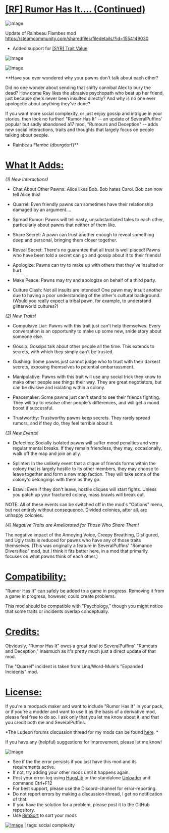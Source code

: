 # [[RF] Rumor Has It.... (Continued)](https://steamcommunity.com/sharedfiles/filedetails/?id=2013940581)

![Image](https://i.imgur.com/buuPQel.png)

Update of Rainbeau Flambes mod
https://steamcommunity.com/sharedfiles/filedetails/?id=1554149030

- Added support for [[SYR] Trait Value](https://steamcommunity.com/sharedfiles/filedetails/?id=2451324814)

![Image](https://i.imgur.com/pufA0kM.png)
	
![Image](https://i.imgur.com/Z4GOv8H.png)

**Have you ever wondered why your pawns don't talk about each other? 

Did no one wonder about sending that shifty cannibal Alex to bury the dead? How come Ray likes the abrasive psychopath who beat up her friend, just because she's never been insulted directly? And why is no one ever apologetic about anything they've done?

If you want more social complexity, or just enjoy gossip and intrigue in your stories, then look no further! "Rumor Has It" -- an update of SeveralPuffins' popular but sadly abandoned a17 mod, "Rumours and Deception" -- adds new social interactions, traits and thoughts that largely focus on people talking about people.

- Rainbeau Flambe (dburgdorf)**

# **<ins>What It Adds:</ins>**

 
*(1) New Interactions!*

- Chat About Other Pawns: Alice likes Bob. Bob hates Carol. Bob can now tell Alice this!

- Quarrel: Even friendly pawns can sometimes have their relationship damaged by an argument....

- Spread Rumor: Pawns will tell nasty, unsubstantiated tales to each other, particularly about pawns that neither of them like.

- Share Secret: A pawn can trust another enough to reveal something deep and personal, bringing them closer together.

- Reveal Secret: There's no guarantee that all trust is well placed! Pawns who have been told a secret can go and gossip about it to their friends!

- Apologize: Pawns can try to make up with others that they've insulted or hurt.

- Make Peace: Pawns may try and apologize on behalf of a third party.

- Culture Clash: Not all insults are intended! One pawn may insult another due to having a poor understanding of the other's cultural background. (Would you really expect a tribal pawn, for example, to understand glitterworld cultures?)

*(2) New Traits!*

- Compulsive Liar: Pawns with this trait just can't help themselves. Every conversation is an opportunity to make up some new, snide story about someone else.

- Gossip: Gossips talk about other people all the time. This extends to secrets, with which they simply can't be trusted.

- Gushing: Some pawns just cannot judge who to trust with their darkest secrets, exposing themselves to potential embarrassment.

- Manipulative: Pawns with this trait will use any social trick they know to make other people see things their way. They are great negotiators, but can be divisive and isolating within a colony.

- Peacemaker: Some pawns just can't stand to see their friends fighting. They will try to resolve other people's differences, and will get a mood boost if successful.

- Trustworthy: Trustworthy pawns keep secrets. They rarely spread rumors, and if they do, they feel terrible about it.

*(3) New Events!*

- Defection: Socially isolated pawns will suffer mood penalties and very regular mental breaks. If they remain friendless, they may, occasionally, walk off the map and join an ally.

- Splinter: In the unlikely event that a clique of friends forms within the colony that is largely hostile to its other members, they may choose to leave together and form a new map faction. They will take some of the colony's belongings with them as they go. 

- Brawl:  Even if they don't leave, hostile cliques will start fights. Unless you patch up your fractured colony, mass brawls will break out. 

NOTE: All of these events can be switched off in the mod's "Options" menu, but not entirely without consequence. Divided colonies, after all, are unhappy colonies.

*(4) Negative Traits are Ameliorated for Those Who Share Them!*

The negative impact of the Annoying Voice, Creepy Breathing, Disfigured, and Ugly traits is reduced for pawns who have any of those traits themselves. (This was originally a feature in SeveralPuffins' "Romance Diversified" mod, but I think it fits better here, in a mod that primarily focuses on what pawns think of each other.)

# **<ins>Compatibility:</ins>**


"Rumor Has It" can safely be added to a game in progress. Removing it from a game in progress, however, could create problems.

This mod should be compatible with "Psychology," though you might notice that some traits or incidents overlap conceptually.

# **<ins>Credits:</ins>**


Obviously, "Rumor Has It" owes a great deal to SeveralPuffins' "Rumours and Deception," inasmuch as it's pretty much just a direct update of that mod.

The "Quarrel" incident is taken from Linq/Word-Mule's "Expanded Incidents" mod.

# **<ins>License:</ins>**


If you're a modpack maker and want to include "Rumor Has It" in your pack, or if you're a modder and want to use it as the basis of a derivative mod, please feel free to do so. I ask only that you let me know about it, and that you credit both me and SeveralPuffins. 

*The Ludeon forums discussion thread for my mods can be found [here](https://ludeon.com/forums/index.php?topic=46165).
*

If you have any (helpful) suggestions for improvement, please let me know!


![Image](https://i.imgur.com/PwoNOj4.png)



-  See if the the error persists if you just have this mod and its requirements active.
-  If not, try adding your other mods until it happens again.
-  Post your error-log using [HugsLib](https://steamcommunity.com/workshop/filedetails/?id=818773962) or the standalone [Uploader](https://steamcommunity.com/sharedfiles/filedetails/?id=2873415404) and command Ctrl+F12
-  For best support, please use the Discord-channel for error-reporting.
-  Do not report errors by making a discussion-thread, I get no notification of that.
-  If you have the solution for a problem, please post it to the GitHub repository.
-  Use [RimSort](https://github.com/RimSort/RimSort/releases/latest) to sort your mods

 

[![Image](https://img.shields.io/github/v/release/emipa606/RoumorHasIt?label=latest%20version&style=plastic&color=9f1111&labelColor=black)](https://steamcommunity.com/sharedfiles/filedetails/changelog/2013940581) | tags:  social complexity
